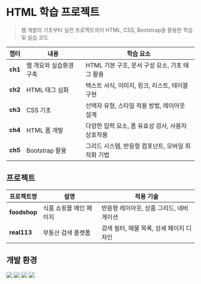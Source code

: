 # HTML 학습 프로젝트
> 웹 개발의 기초부터 실전 프로젝트까지 HTML, CSS, Bootstrap을 활용한 학습 및 실습 코드

| 챕터 | 내용 | 학습 요소 |
|------|------|----------|
| **ch1** | 웹 개요와 실습환경 구축 | HTML 기본 구조, 문서 구성 요소, 기초 태그 활용 |
| **ch2** | HTML 태그 심화 | 텍스트 서식, 이미지, 링크, 리스트, 테이블 구현 |
| **ch3** | CSS 기초 | 선택자 유형, 스타일 적용 방법, 레이아웃 설계 |
| **ch4** | HTML 폼 개발 | 다양한 입력 요소, 폼 유효성 검사, 사용자 상호작용 |
| **ch5** | Bootstrap 활용 | 그리드 시스템, 반응형 컴포넌트, 모바일 최적화 기법 |

## 프로젝트

| 프로젝트명 | 설명 | 적용 기술 |
|------------|------|----------|
| **foodshop** | 식품 쇼핑몰 메인 페이지 | 반응형 레이아웃, 상품 그리드, 네비게이션 |
| **real113** | 부동산 검색 플랫폼 | 검색 필터, 매물 목록, 상세 페이지 디자인 |

## 개발 환경
<div align="left" style="white-space: nowrap;">
<img src="https://img.shields.io/badge/HTML5-E34F26?style=flat-square&logo=html5&logoColor=white" /> <img src="https://img.shields.io/badge/CSS3-1572B6?style=flat-square&logo=css3&logoColor=white" /> <img src="https://img.shields.io/badge/Bootstrap5-7952B3?style=flat-square&logo=bootstrap&logoColor=white" /> <img src="https://img.shields.io/badge/VS_Code-007ACC?style=flat-square&logo=visual-studio-code&logoColor=white" />
</div>
